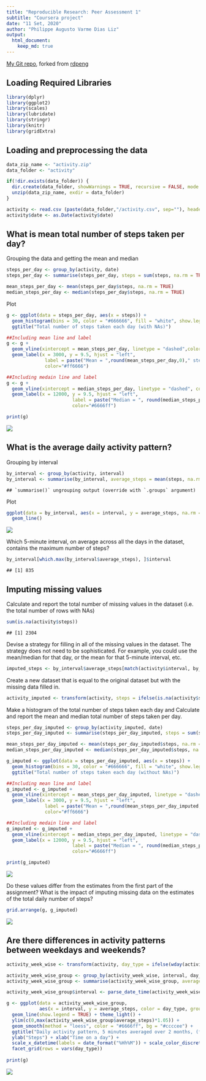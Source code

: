 ```yaml
---
title: "Reproducible Research: Peer Assessment 1"
subtitle: "Coursera project"
date: "11 Set, 2020"
author: "Philippe Augusto Varme Dias Liz"
output: 
  html_document:
    keep_md: true
---
```

[My Git repo](https://github.com/PhilippeVarmeLiz/RepData_PeerAssessment1), forked from [rdpeng](https://github.com/rdpeng/RepData_PeerAssessment1)

## Loading Required Libraries

```r
library(dplyr)
library(ggplot2)
library(scales)
library(lubridate)
library(stringr)
library(knitr)
library(gridExtra)
```

## Loading and preprocessing the data

```r
data_zip_name <- "activity.zip"
data_folder <- "activity"

if(!dir.exists(data_folder)) {
  dir.create(data_folder, showWarnings = TRUE, recursive = FALSE, mode = "0744")
  unzip(data_zip_name, exdir = data_folder)
}

activity <- read.csv (paste(data_folder,"/activity.csv", sep=""), header=TRUE, sep = ",", dec=".")
activity$date <- as.Date(activity$date)
```

## What is mean total number of steps taken per day?
Grouping the data and getting the mean and median

```r
steps_per_day <- group_by(activity, date)
steps_per_day <- summarise(steps_per_day, steps = sum(steps, na.rm = TRUE))

mean_steps_per_day <- mean(steps_per_day$steps, na.rm = TRUE)
median_steps_per_day <- median(steps_per_day$steps, na.rm = TRUE)
```

Plot

```r
g <- ggplot(data = steps_per_day, aes(x = steps)) +
  geom_histogram(bins = 30, color = "#666666", fill = "white", show.legend = FALSE, na.rm = FALSE) +
  ggtitle("Total number of steps taken each day (with NAs)")

##Including mean line and label
g <- g +
  geom_vline(xintercept = mean_steps_per_day, linetype = "dashed",color = "#ff6666") +
  geom_label(x = 3000, y = 9.5, hjust = "left", 
              label = paste("Mean = ",round(mean_steps_per_day,0)," steps",sep=""),
              color="#ff6666")

##Including medain line and label
g <- g + 
  geom_vline(xintercept = median_steps_per_day, linetype = "dashed", color = "#6666ff") +
  geom_label(x = 12000, y = 9.5, hjust = "left",
                        label = paste("Median = ", round(median_steps_per_day,0), " steps", sep=""),
                        color="#6666ff")

print(g)
```

![](PA1_template_files/figure-html/unnamed-chunk-4-1.png)<!-- -->

## What is the average daily activity pattern?
Grouping by interval

```r
by_interval <- group_by(activity, interval)
by_interval <- summarise(by_interval, average_steps = mean(steps, na.rm = TRUE))
```

```
## `summarise()` ungrouping output (override with `.groups` argument)
```

Plot

```r
ggplot(data = by_interval, aes(x = interval, y = average_steps, na.rm = TRUE)) +
  geom_line()
```

![](PA1_template_files/figure-html/unnamed-chunk-6-1.png)<!-- -->

Which 5-minute interval, on average across all the days in the dataset, contains the maximum number of steps?

```r
by_interval[which.max(by_interval$average_steps), ]$interval
```

```
## [1] 835
```

## Imputing missing values
Calculate and report the total number of missing values in the dataset (i.e. the total number of rows with NAs)

```r
sum(is.na(activity$steps))
```

```
## [1] 2304
```

Devise a strategy for filling in all of the missing values in the dataset. The strategy does not need to be sophisticated. For example, you could use the mean/median for that day, or the mean for that 5-minute interval, etc.

```r
imputed_steps <- by_interval$average_steps[match(activity$interval, by_interval$interval)]
```

Create a new dataset that is equal to the original dataset but with the missing data filled in.

```r
activity_imputed <- transform(activity, steps = ifelse(is.na(activity$steps), yes = imputed_steps, no = activity$steps))
```

Make a histogram of the total number of steps taken each day and Calculate and report the mean and median total number of steps taken per day.

```r
steps_per_day_imputed <- group_by(activity_imputed, date)
steps_per_day_imputed <- summarise(steps_per_day_imputed, steps = sum(steps, na.rm = TRUE))

mean_steps_per_day_imputed <- mean(steps_per_day_imputed$steps, na.rm = TRUE)
median_steps_per_day_imputed <- median(steps_per_day_imputed$steps, na.rm = TRUE)

g_imputed <- ggplot(data = steps_per_day_imputed, aes(x = steps)) +
  geom_histogram(bins = 30, color = "#666666", fill = "white", show.legend = FALSE, na.rm = FALSE)  +
  ggtitle("Total number of steps taken each day (without NAs)")

##Including mean line and label
g_imputed <- g_imputed +
  geom_vline(xintercept = mean_steps_per_day_imputed, linetype = "dashed",color = "#ff6666") +
  geom_label(x = 3000, y = 9.5, hjust = "left", 
              label = paste("Mean = ",round(mean_steps_per_day_imputed,0)," steps",sep=""),
              color="#ff6666")

##Including medain line and label
g_imputed <- g_imputed + 
  geom_vline(xintercept = median_steps_per_day_imputed, linetype = "dashed", color = "#6666ff") +
  geom_label(x = 12000, y = 9.5, hjust = "left",
                        label = paste("Median = ", round(median_steps_per_day_imputed,0), " steps", sep=""),
                        color="#6666ff")

print(g_imputed)
```

![](PA1_template_files/figure-html/unnamed-chunk-11-1.png)<!-- -->

Do these values differ from the estimates from the first part of the assignment? What is the impact of imputing missing data on the estimates of the total daily number of steps?


```r
grid.arrange(g, g_imputed)
```

![](PA1_template_files/figure-html/unnamed-chunk-12-1.png)<!-- -->

## Are there differences in activity patterns between weekdays and weekends?


```r
activity_week_wise <- transform(activity, day_type = ifelse(wday(activity$date, week_start = 1) %in% c(6,7), yes = "weekend", no = "weekday"))

activity_week_wise_group <- group_by(activity_week_wise, interval, day_type)
activity_week_wise_group <- summarise(activity_week_wise_group, average_steps = mean(steps, na.rm = TRUE))

activity_week_wise_group$interval <- parse_date_time(activity_week_wise_group$interval, "HM") + months(9) + years(2012)

g <- ggplot(data = activity_week_wise_group, 
            aes(x = interval, y = average_steps, color = day_type, group = day_type)) +
  geom_line(show.legend = TRUE) + theme_light() +
  ylim(c(0,max(activity_week_wise_group$average_steps)*1.05)) +
  geom_smooth(method = "loess", color = "#6666ff", bg = "#ccccee") +
  ggtitle("Daily activity pattern, 5 minutes averaged over 2 months, (figure/plot4.png)") +
  ylab("Steps") + xlab("Time on a day") +
  scale_x_datetime(labels = date_format("%Hh%M")) + scale_color_discrete(name = "") +
  facet_grid(rows = vars(day_type))
  
print(g)
```

![](PA1_template_files/figure-html/unnamed-chunk-13-1.png)<!-- -->
